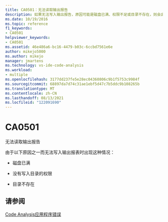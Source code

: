 ```yaml
---
title: CA0501：无法读取输出报告
description: 如果无法写入输出报告，原因可能是磁盘已满、权限不足或目录不存在，则会出现这种情况。
ms.date: 10/19/2016
ms.topic: reference
f1_keywords:
- CA0501
helpviewer_keywords:
- CA0501
ms.assetid: 46e486a6-bc16-4479-b03c-6ccbd7561e6e
author: mikejo5000
ms.author: mikejo
manager: jmartens
ms.technology: vs-ide-code-analysis
ms.workload:
- multiple
ms.openlocfilehash: 3177dd237fe5e28ec04360806c9b1f5753c9984f
ms.sourcegitcommit: 68897da7d74c31ae1ebf5d47c7b5ddc9b108265b
ms.translationtype: MT
ms.contentlocale: zh-CN
ms.lasthandoff: 08/13/2021
ms.locfileid: "122091690"
---
```

# <a name="ca0501"></a>CA0501

无法读取输出报告

由于以下原因之一而无法写入输出报表时出现这种情况：

- 磁盘已满

- 没有写入目录的权限

- 目录不存在

## <a name="see-also"></a>请参阅
[Code Analysis应用程序错误](../code-quality/code-analysis-application-errors.md)
